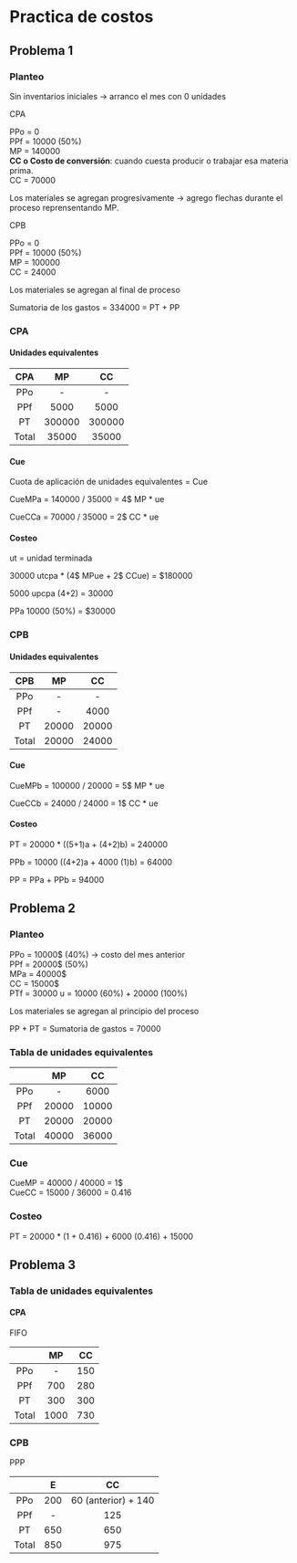 # Practica de costos

## Problema 1

### Planteo

Sin inventarios iniciales &rarr; arranco el mes con 0 unidades

CPA

PPo = 0  
PPf = 10000 (50%)  
MP = 140000  
**CC o Costo de conversión**: cuando cuesta producir o trabajar esa materia prima.  
CC = 70000

Los materiales se agregan progresivamente &rarr; agrego flechas durante el proceso reprensentando MP.

CPB

PPo = 0  
PPf = 10000 (50%)  
MP = 100000  
CC = 24000  

Los materiales se agregan al final de proceso

Sumatoria de los gastos = 334000 = PT + PP

### CPA

#### Unidades equivalentes

|  CPA  |   MP   |   CC   |
| :---: | :----: | :----: |
|  PPo  |   -    |   -    |
|  PPf  |  5000  |  5000  |
|  PT   | 300000 | 300000 |
| Total | 35000  | 35000  |

#### Cue

Cuota de aplicación de unidades equivalentes = Cue

CueMPa = 140000 / 35000 = 4$ MP * ue

CueCCa = 70000 / 35000 = 2$ CC * ue

#### Costeo

ut = unidad terminada

30000 utcpa * (4$ MPue + 2$ CCue) = $180000

5000 upcpa (4+2) = 30000

PPa 10000 (50%) = $30000

### CPB

#### Unidades equivalentes

|  CPB  |  MP   |  CC   |
| :---: | :---: | :---: |
|  PPo  |   -   |   -   |
|  PPf  |   -   | 4000  |
|  PT   | 20000 | 20000 |
| Total | 20000 | 24000 |

#### Cue

CueMPb = 100000 / 20000 = 5$ MP * ue

CueCCb = 24000 / 24000 = 1$ CC * ue

#### Costeo

PT = 20000 * ((5+1)a + (4+2)b) = 240000

PPb = 10000 ((4+2)a + 4000 (1)b) = 64000

PP = PPa + PPb = 94000

## Problema 2

### Planteo

PPo = 10000$ (40%) &rarr; costo del mes anterior  
PPf = 20000$ (50%)  
MPa = 40000$  
CC = 15000$  
PTf = 30000 u = 10000 (60%) + 20000 (100%)

Los materiales se agregan al principio del proceso

PP + PT = Sumatoria de gastos = 70000

### Tabla de unidades equivalentes

|       |  MP   |  CC   |
| :---: | :---: | :---: |
|  PPo  |   -   | 6000  |
|  PPf  | 20000 | 10000 |
|  PT   | 20000 | 20000 |
| Total | 40000 | 36000 |

### Cue

CueMP = 40000 / 40000 = 1$  
CueCC = 15000 / 36000 = 0.416  

### Costeo

PT = 20000 * (1 + 0.416) + 6000 (0.416) + 15000

## Problema 3

### Tabla de unidades equivalentes

#### CPA

FIFO

|       |  MP   |  CC   |
| :---: | :---: | :---: |
|  PPo  |   -   |  150  |
|  PPf  |  700  |  280  |
|  PT   |  300  |  300  |
| Total | 1000  |  730  |

### CPB

PPP

|       |   E   |         CC          |
| :---: | :---: | :-----------------: |
|  PPo  |  200  | 60 (anterior) + 140 |
|  PPf  |   -   |         125         |
|  PT   |  650  |         650         |
| Total |  850  |         975         |